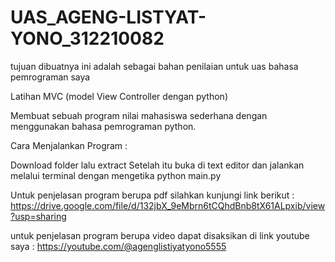 # UAS_AGENG-LISTYAT-YONO_312210082
tujuan dibuatnya ini adalah sebagai bahan penilaian untuk uas bahasa pemrograman saya

Latihan MVC (model View Controller dengan python)

Membuat sebuah program nilai mahasiswa sederhana dengan menggunakan bahasa pemrograman python.

Cara Menjalankan Program :

Download folder lalu extract Setelah itu buka di text editor dan jalankan melalui terminal dengan mengetika python main.py

Untuk penjelasan program berupa pdf silahkan kunjungi link berikut : https://drive.google.com/file/d/132jbX_9eMbrn6tCQhdBnb8tX61ALpxib/view?usp=sharing

untuk penjelasan program berupa video dapat disaksikan di link youtube saya : https://youtube.com/@agenglistiyatyono5555

